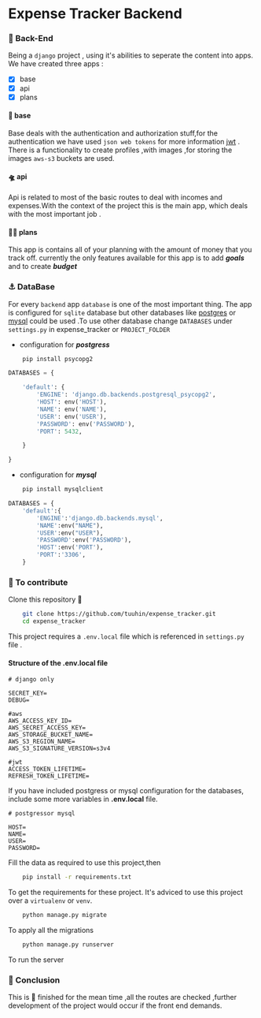 # Expense Tracker Backend


### :bookmark_tabs: Back-End

Being a `django` project , using it's abilities to seperate the content into apps. We have created three apps :

- [x] base
- [x] api
- [x] plans

#### :briefcase: base

Base deals with the authentication and authorization stuff,for the authentication we have used `json web tokens` for more information  [jwt]("https://jwt.io) . There is a functionality to create profiles ,with images ,for storing the images `aws-s3` buckets are used. 

#### :flying_saucer: api

Api is related to most of the basic routes to deal with incomes and expenses.With the context of the project this is the main app, which deals with the most important job .

#### :man_playing_handball: plans

This app is contains all of your planning with the amount of money that you track off. currently the only features available for this app is to add ***goals*** and to create ***budget***

### :anchor: DataBase

For every `backend` app `database` is one of the most important thing. The app is configured for `sqlite` database but other databases like  [postgres]("https://www.postgresql.org/") or [mysql]("https://www.mysql.com/") could be used .To use other database change `DATABASES` under `settings.py` in expense_tracker or `PROJECT_FOLDER`

- configuration for ***postgress***

```bash
    pip install psycopg2
```

```py
DATABASES = {

    'default': {
        'ENGINE': 'django.db.backends.postgresql_psycopg2',
        'HOST': env('HOST'),
        'NAME': env('NAME'),
        'USER': env('USER'),
        'PASSWORD': env('PASSWORD'),
        'PORT': 5432,

    }

}
```

- configuration for ***mysql***

```bash
    pip install mysqlclient
```

```py
DATABASES = {
    'default':{
        'ENGINE':'django.db.backends.mysql',
        'NAME':env("NAME"),
        'USER':env("USER"),
        'PASSWORD':env('PASSWORD'),
        'HOST':env('PORT'),
        'PORT':'3306',   
    }

```

### :construction: To contribute

Clone this repository 🔂

```bash
    git clone https://github.com/tuuhin/expense_tracker.git
    cd expense_tracker
```

This project requires a `.env.local` file which is referenced in `settings.py` file .

#### Structure of the .env.local file

```env
# django only

SECRET_KEY=
DEBUG=

#aws
AWS_ACCESS_KEY_ID=
AWS_SECRET_ACCESS_KEY=
AWS_STORAGE_BUCKET_NAME=
AWS_S3_REGION_NAME=
AWS_S3_SIGNATURE_VERSION=s3v4

#jwt
ACCESS_TOKEN_LIFETIME=
REFRESH_TOKEN_LIFETIME=
```

If you have included postgress or mysql configuration for the databases, include some more variables  in **.env.local** file.

```env
# postgressor mysql

HOST=
NAME=
USER=
PASSWORD=
```

Fill the data as required to use this project,then

```bash
    pip install -r requirements.txt
```

To get the requirements for these project. It's adviced to use this project over a `virtualenv` or `venv`.

```bash
    python manage.py migrate
```

To apply all the migrations

```bash
    python manage.py runserver 
```

To run the server

### :fortune_cookie: Conclusion

This is  🧱 finished for the mean time ,all the routes are checked ,further development of the project would occur if the front end demands.
